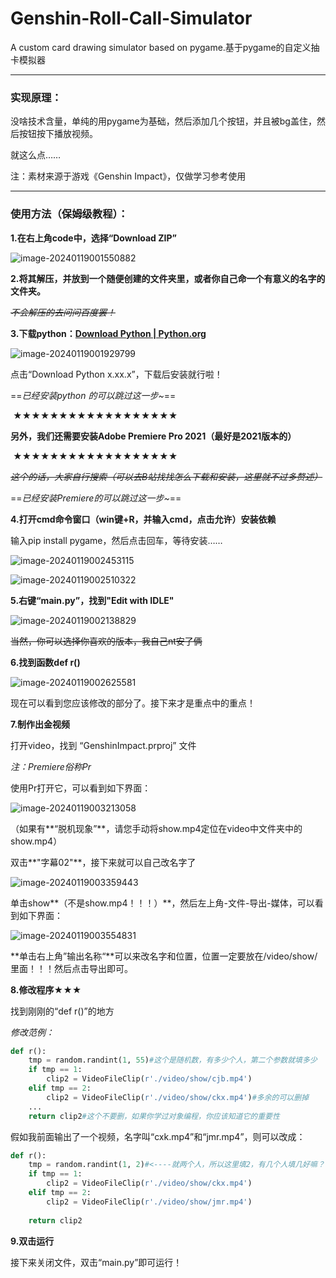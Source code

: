 # Genshin-Roll-Call-Simulator
A custom card drawing simulator based on pygame.基于pygame的自定义抽卡模拟器

------

### **实现原理：**

没啥技术含量，单纯的用pygame为基础，然后添加几个按钮，并且被bg盖住，然后按钮按下播放视频。

就这么点……

注：素材来源于游戏《Genshin Impact》，仅做学习参考使用

------

### **使用方法（保姆级教程）：**

**1.在右上角code中，选择“Download ZIP”**

![image-20240119001550882](C:\Users\Administrator\AppData\Roaming\Typora\typora-user-images\image-20240119001550882.png)

**2.将其解压，并放到一个随便创建的文件夹里，或者你自己命一个有意义的名字的文件夹。**

~~*不会解压的去问问百度罢！*~~

**3.下载python：[Download Python | Python.org](https://www.python.org/downloads/)**

![image-20240119001929799](C:\Users\Administrator\AppData\Roaming\Typora\typora-user-images\image-20240119001929799.png)

点击“Download Python x.xx.x”，下载后安装就行啦！

==*已经安装python 的可以跳过这一步~*==

​				★★★★★★★★★★★★★★★★★★

**另外，我们还需要安装Adobe Premiere Pro 2021（最好是2021版本的）**

​				★★★★★★★★★★★★★★★★★★

*~~这个的话，大家自行搜索（可以去B站找找怎么下载和安装，这里就不过多赘述）~~*

==*已经安装Premiere的可以跳过这一步~*==

**4.打开cmd命令窗口（win键+R，并输入cmd，点击允许）安装依赖**

输入pip install pygame，然后点击回车，等待安装……

![image-20240119002453115](C:\Users\Administrator\AppData\Roaming\Typora\typora-user-images\image-20240119002453115.png)

![image-20240119002510322](C:\Users\Administrator\AppData\Roaming\Typora\typora-user-images\image-20240119002510322.png)

**5.右键“main.py”，找到"Edit with IDLE"**

![image-20240119002138829](C:\Users\Administrator\AppData\Roaming\Typora\typora-user-images\image-20240119002138829.png)

~~当然，你可以选择你喜欢的版本，我自己nt安了俩~~

**6.找到函数def r()**

![image-20240119002625581](C:\Users\Administrator\AppData\Roaming\Typora\typora-user-images\image-20240119002625581.png)

现在可以看到您应该修改的部分了。接下来才是重点中的重点！

**7.制作出金视频**

打开video，找到 “GenshinImpact.prproj” 文件

*注：Premiere俗称Pr*

使用Pr打开它，可以看到如下界面：

![image-20240119003213058](C:\Users\Administrator\AppData\Roaming\Typora\typora-user-images\image-20240119003213058.png)

（如果有**“脱机现象”**，请您手动将show.mp4定位在video中文件夹中的show.mp4）

双击**"字幕02"**，接下来就可以自己改名字了

![image-20240119003359443](C:\Users\Administrator\AppData\Roaming\Typora\typora-user-images\image-20240119003359443.png)

单击show**（不是show.mp4！！！）**，然后左上角-文件-导出-媒体，可以看到如下界面：

![image-20240119003554831](C:\Users\Administrator\AppData\Roaming\Typora\typora-user-images\image-20240119003554831.png)

**单击右上角”输出名称“**可以来改名字和位置，位置一定要放在/video/show/里面！！！然后点击导出即可。



**8.修改程序**★★★

找到刚刚的“def r()”的地方

*修改范例：*

```python
def r():
    tmp = random.randint(1, 55)#这个是随机数，有多少个人，第二个参数就填多少
    if tmp == 1:
        clip2 = VideoFileClip(r'./video/show/cjb.mp4')
    elif tmp == 2:
        clip2 = VideoFileClip(r'./video/show/ckx.mp4')#多余的可以删掉
    ...
    return clip2#这个不要删，如果你学过对象编程，你应该知道它的重要性
```

假如我前面输出了一个视频，名字叫“cxk.mp4”和“jmr.mp4”，则可以改成：

```python
def r():
    tmp = random.randint(1, 2)#<----就两个人，所以这里填2，有几个人填几好嘛？！
    if tmp == 1:
        clip2 = VideoFileClip(r'./video/show/ckx.mp4')
    elif tmp == 2:
        clip2 = VideoFileClip(r'./video/show/jmr.mp4')
    
	return clip2
```

**9.双击运行**

接下来关闭文件，双击“main.py”即可运行！
